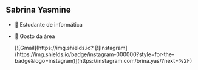 ## Sabrina Yasmine

- 🔭 Estudante de informática
- 🌱 Gosto da área

  <div>
    [![Gmail](https://img.shields.io?
    [![Instagram](https://img.shields.io/badge/instagram-000000?style=for-the-badge&logo=instagram)](https://instagram.com/brina.yas/?next=%2F)

  </div>

